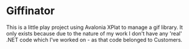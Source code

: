 # Giffinator
 
This is a little play project using Avalonia XPlat to manage a gif library.
It only exists because due to the nature of my work I don't have any 'real' .NET code which I've worked on - as that code belonged to Customers.